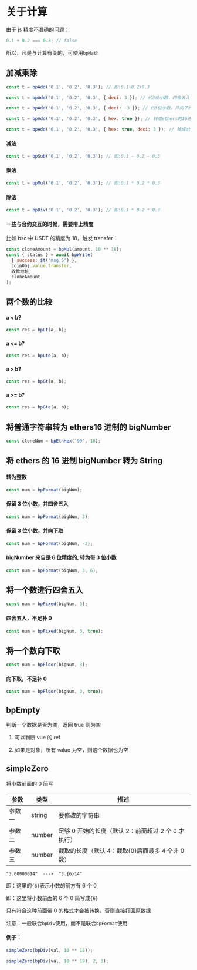 # 关于计算

由于 js 精度不准确的问题：

```js
0.1 + 0.2 === 0.3; // false
```

所以，凡是与计算有关的，可使用`bpMath`

## 加减乘除

```js
const t = bpAdd('0.1', '0.2', '0.3'); // 即:0.1+0.2+0.3

const t = bpAdd('0.1', '0.2', '0.3', { deci: 3 }); // 约3位小数，四舍五入

const t = bpAdd('0.1', '0.2', '0.3', { deci: -3 }); // 约3位小数，并向下约

const t = bpAdd('0.1', '0.2', '0.3', { hex: true }); // 转成ethers的16进制的bigNumber

const t = bpAdd('0.1', '0.2', '0.3', { hex: true, deci: 3 }); // 转成ethers的16进制的bigNumber, 精度位3
```

#### 减法

```js
const t = bpSub('0.1', '0.2', '0.3'); // 即:0.1 - 0.2 - 0.3
```

#### 乘法

```js
const t = bpMul('0.1', '0.2', '0.3'); // 即:0.1 * 0.2 * 0.3
```

#### 除法

```js
const t = bpDiv('0.1', '0.2', '0.3'); // 即:0.1 * 0.2 * 0.3
```

#### 一些与合约交互的时候，需要带上精度

比如 bsc 中 USDT 的精度为 18，触发 transfer：

```js
const cloneAmount = bpMul(amount, 10 ** 18);
const { status } = await bpWrite(
  { success: $t('msg.5') },
  coinObj.value.transfer,
  收款地址,
  cloneAmount
);
```

## 两个数的比较

#### a < b?

```js
const res = bpLt(a, b);
```

#### a <= b?

```js
const res = bpLte(a, b);
```

#### a > b?

```js
const res = bpGt(a, b);
```

#### a >= b?

```js
const res = bpGte(a, b);
```

## 将普通字符串转为 ethers16 进制的 bigNumber

```js
const cloneNum = bpEthHex('99', 18);
```

## 将 ethers 的 16 进制 bigNumber 转为 String

#### 转为整数

```js
const num = bpFormat(bigNum);
```

#### 保留 3 位小数，并四舍五入

```js
const num = bpFormat(bigNum, 3);
```

#### 保留 3 位小数，并向下取

```js
const num = bpFormat(bigNum, -3);
```

#### bigNumber 来自是 6 位精度的, 转为带 3 位小数

```js
const num = bpFormat(bigNum, 3, 6);
```

## 将一个数进行四舍五入

```js
const num = bpFixed(bigNum, 3);
```

#### 四舍五入，不足补 0

```js
const num = bpFixed(bigNum, 3, true);
```

## 将一个数向下取

```js
const num = bpFloor(bigNum, 3);
```

#### 向下取，不足补 0

```js
const num = bpFloor(bigNum, 3, true);
```

## bpEmpty

判断一个数据是否为空，返回 true 则为空

1. 可以判断 vue 的 ref

2. 如果是对象，所有 value 为空，则这个数据也为空

## simpleZero

将小数前面的 0 简写

| 参数   | 类型   | 描述                                                |
| ------ | ------ | --------------------------------------------------- |
| 参数一 | string | 要修改的字符串                                      |
| 参数二 | number | 足够 0 开始的长度（默认 2：前面超过 2 个 0 才执行） |
| 参数三 | number | 截取的长度（默认 4：截取{0}后面最多 4 个非 0 数）   |

```
"3.00000014"  --->  "3.{6}14"
```

即：这里的`{6}`表示小数的前方有 6 个 0

即：这里将小数前面的 6 个 0 简写成`{6}`

只有符合这种前面带 0 的格式才会被转换，否则直接打回原数据

注意：一般联合`bpDiv`使用，而不是联合`bpFormat`使用

#### 例子：

```js
simpleZero(bpDiv(val, 10 ** 18));
```

```js
simpleZero(bpDiv(val, 10 ** 18), 2, 3);
```
